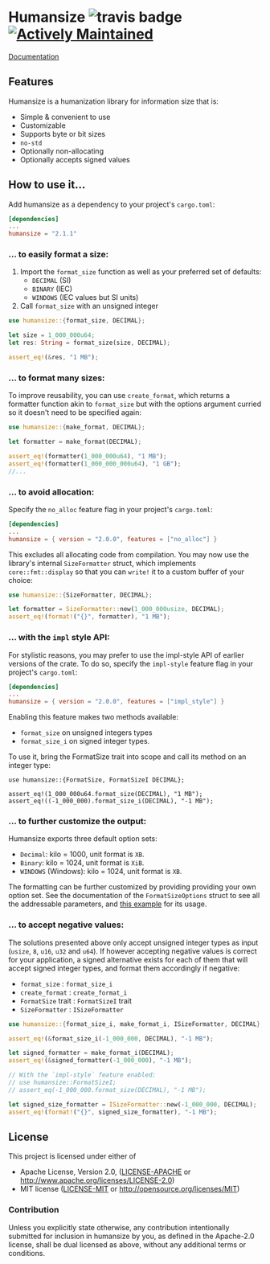 # **Humansize** ![travis badge](https://travis-ci.org/LeopoldArkham/humansize.svg?branch=master) [![Actively Maintained](https://img.shields.io/badge/Maintenance%20Level-Actively%20Maintained-green.svg)](https://gist.github.com/cheerfulstoic/d107229326a01ff0f333a1d3476e068d)

[Documentation](https://docs.rs/humansize/latest/humansize/)

## Features
Humansize is a humanization library for information size that is:
- Simple & convenient to use
- Customizable
- Supports byte or bit sizes
- `no-std`
- Optionally non-allocating
- Optionally accepts signed values

## How to use it...

Add humansize as a dependency to your project's `cargo.toml`:
```toml
[dependencies]
...
humansize = "2.1.1"
```

### ... to easily format a size:

1. Import the `format_size` function as well as your preferred set of defaults:
    - `DECIMAL` (SI)
    - `BINARY` (IEC)
    - `WINDOWS` (IEC values but SI units)
2. Call `format_size` with an unsigned integer

```rust
use humansize::{format_size, DECIMAL};

let size = 1_000_000u64;
let res: String = format_size(size, DECIMAL);

assert_eq!(&res, "1 MB");

```

### ... to format many sizes:
To improve reusability, you can use `create_format`, which returns a formatter function akin to `format_size` but with the options argument curried so it doesn't need to be specified again:

```rust
use humansize::{make_format, DECIMAL};

let formatter = make_format(DECIMAL);

assert_eq!(formatter(1_000_000u64), "1 MB");
assert_eq!(formatter(1_000_000_000u64), "1 GB");
//...

```

### ... to avoid allocation:
Specify the `no_alloc` feature flag in your project's `cargo.toml`:
```toml
[dependencies]
...
humansize = { version = "2.0.0", features = ["no_alloc"] }
```
This excludes all allocating code from compilation. You may now use the library's internal `SizeFormatter` struct, which implements `core::fmt::display` so that you can `write!` it to a custom buffer of your choice:
```rust
use humansize::{SizeFormatter, DECIMAL};

let formatter = SizeFormatter::new(1_000_000usize, DECIMAL);
assert_eq!(format!("{}", formatter), "1 MB");
```
### ... with the `impl` style API:
For stylistic reasons, you may prefer to use the impl-style API of earlier versions of the crate.
To do so, specify the `impl-style` feature flag in your project's `cargo.toml`:

```toml
[dependencies]
...
humansize = { version = "2.0.0", features = ["impl_style"] }
```
Enabling this feature makes two methods available:
- `format_size` on unsigned integers types
- `format_size_i` on signed integer types.

To use it, bring the FormatSize trait into scope and call its method on an integer type:
```ignore
use humansize::{FormatSize, FormatSizeI DECIMAL};

assert_eq!(1_000_000u64.format_size(DECIMAL), "1 MB");
assert_eq!((-1_000_000).format_size_i(DECIMAL), "-1 MB");
```
### ... to further customize the output:
Humansize exports three default option sets:
* `Decimal`: kilo = 1000, unit format is `XB`.
* `Binary`: kilo = 1024, unit format is `XiB`.
* `WINDOWS` (Windows): kilo = 1024, unit format is `XB`.

The formatting can be further customized by providing providing your own option set. See the documentation of the `FormatSizeOptions` struct to see all the addressable parameters, and [this example](examples/custom_options.rs) for its usage.

### ... to accept negative values:
The solutions presented above only accept unsigned integer types as input (`usize`, `8`, `u16`, `u32` and `u64`). If however accepting negative values is correct for your application, a signed alternative exists for each of them that will accept signed integer types, and format them accordingly if negative:

- `format_size` : `format_size_i`
- `create_format` : `create_format_i`
- `FormatSize` trait : `FormatSizeI` trait
- `SizeFormatter` : `ISizeFormatter`
```rust
use humansize::{format_size_i, make_format_i, ISizeFormatter, DECIMAL};

assert_eq!(&format_size_i(-1_000_000, DECIMAL), "-1 MB");

let signed_formatter = make_format_i(DECIMAL);
assert_eq!(&signed_formatter(-1_000_000), "-1 MB");

// With the `impl-style` feature enabled:
// use humansize::FormatSizeI;
// assert_eq(-1_000_000.format_size(DECIMAL), "-1 MB");

let signed_size_formatter = ISizeFormatter::new(-1_000_000, DECIMAL);
assert_eq!(format!("{}", signed_size_formatter), "-1 MB");

```

## License

This project is licensed under either of

 * Apache License, Version 2.0, ([LICENSE-APACHE](LICENSE-APACHE) or
   http://www.apache.org/licenses/LICENSE-2.0)
 * MIT license ([LICENSE-MIT](LICENSE-MIT) or
   http://opensource.org/licenses/MIT)


### Contribution

Unless you explicitly state otherwise, any contribution intentionally submitted
for inclusion in humansize by you, as defined in the Apache-2.0 license, shall be
dual licensed as above, without any additional terms or conditions.